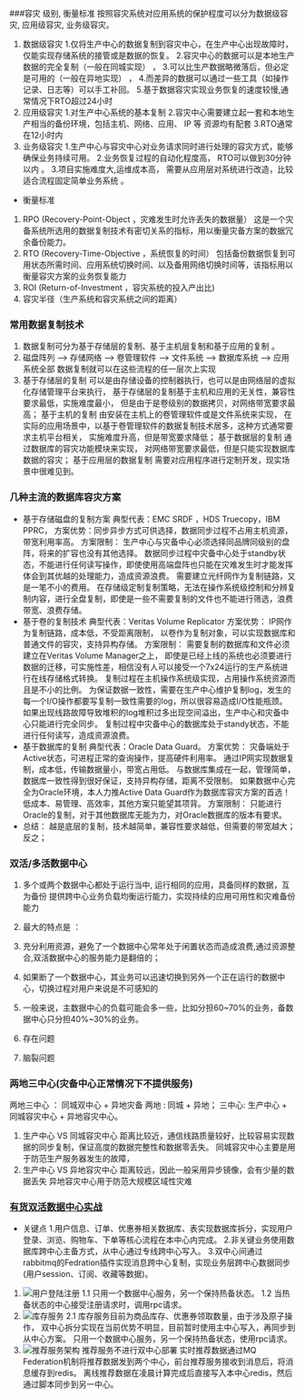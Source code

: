 ###容灾 级别, 衡量标准
按照容灾系统对应用系统的保护程度可以分为数据级容灾, 应用级容灾, 业务级容灾。
1. 数据级容灾
    1.仅将生产中心的数据复制到容灾中心，在生产中心出现故障时，仅能实现存储系统的接管或是数据的恢复。
    2.容灾中心的数据可以是本地生产数据的完全复制（一般在同城实现） ， 
    3.可以比生产数据略微落后，但必定是可用的（一般在异地实现） ， 
    4.而差异的数据可以通过一些工具（如操作记录、日志等）可以手工补回。
    5.基于数据容灾实现业务恢复的速度较慢,通常情况下RTO超过24小时
2. 应用级容灾
    1.对生产中心系统的基本复制
    2.容灾中心需要建立起一套和本地生产相当的备份环境，包括主机、网络、应用、 IP 等 资源均有配套
    3.RTO通常在12小时内
3. 业务级容灾 
    1.生产中心与容灾中心对业务请求同时进行处理的容灾方式，能够确保业务持续可用。
    2.业务恢复过程的自动化程度高， RTO可以做到30分钟以内 。 
    3.项目实施难度大,运维成本高， 需要从应用层对系统进行改造，比较适合流程固定简单业务系统 。 
     
- 衡量标准
1. RPO (Recovery-Point-Object ，灾难发生时允许丢失的数据量）
    这是一个灾备系统所选用的数据复制技术有密切关系的指标，用以衡量灾备方案的数据冗余备份能力。
2. RTO (Recovery-Time-Objective ，系统恢复的时间）
    包括备份数据恢复到可用状态所需时间、应用系统切换时间、以及备用网络切换时间等，该指标用以衡量容灾方案的业务恢复能力
3. ROI (Return-of-Investment ，容灾系统的投入产出比) 
4. 容灾半径（生产系统和容灾系统之间的距离）

### 常用数据复制技术
1. 数据复制可分为基于存储层的复制、基于主机层复制和基于应用的复制 。
2. 磁盘阵列 --> 存储网络 --> 卷管理软件 --> 文件系统 --> 数据库系统 --> 应用系统全部 
     数据复制就可以在这些流程的任一层次上实现
3. 基于存储层的复制
     可以是由存储设备的控制器执行，也可以是由网络层的虚拟化存储管理平台来执行，
     基于存储层的复制基于主机和应用的无关性，兼容性要求最低，实施难度最小，
     但是由于是卷级别的数据拷贝，对网络带宽要求最高； 
   基于主机的复制
     由安装在主机上的卷管理软件或是文件系统来实现，
     在实际的应用场景中，以基于卷管理软件的数据复制技术居多，这种方式通常要求主机平台相关，
     实施难度升高，但是带宽要求降低； 
   基于数据层的复制
     通过数据库的容灾功能模块来实现，
     对网络带宽要求最低，但是只能实现数据库数据的容灾；
   基于应用层的数据复制
     需要对应用程序进行定制开发，现实场景中很难见到。

### 几种主流的数据库容灾方案
- 基于存储磁盘的复制方案
    典型代表：EMC SRDF ，HDS Truecopy，IBM PPRC，
    方案优势：同步异步方式可供选择，数据同步过程不占用主机资源，带宽利用率高。
    方案限制：
       生产中心与灾备中心必须选择同品牌同级别的盘阵，将来的扩容也没有其他选择。
       数据同步过程中灾备中心处于standby状态，不能进行任何读写操作，即使使用高端盘阵也只能在灾难发生时才能发挥体会到其优越的处理能力，造成资源浪费。
       需要建立光纤网作为复制链路，又是一笔不小的费用。
       在存储级定制复制策略，无法在操作系统级控制和分辨复制内容，进行全盘复制，即使是一些不需要复制的文件也不能进行筛选，浪费带宽、浪费存储。    
- 基于卷的复制技术
    典型代表：Veritas Volume Replicator
    方案优势：
       IP网作为复制链路，成本低，不受距离限制，
       以卷作为复制对象，可以实现数据库和普通文件的容灾，支持异构存储。
    方案限制：
       需要复制的数据库和文件必须建立在Veritas Volume Manager之上，
       即使是已经上线的系统也必须要进行数据的迁移，可实施性差，相信没有人可以接受一个7x24运行的生产系统进行在线存储格式转换。
       复制过程在主机操作系统级实现，占用操作系统资源而且是不小的比例。
       为保证数据一致性，需要在生产中心维护复制log，发生的每一个I/O操作都要写复制一致性需要的log，所以很容易造成I/O性能瓶颈。
       如果出现线路故障导致堆积的log堆积过多出现空间溢出，生产中心和灾备中心只能进行完全同步。
       复制过程中灾备中心的数据库处于standy状态，不能进行任何读写，造成资源浪费。
- 基于数据库的复制
    典型代表：Oracle Data Guard。
    方案优势：
       灾备端处于Active状态，可进程正常的查询操作，提高硬件利用率。
       通过IP网实现数据复制，成本低，传输数据量小，带宽占用低。
       与数据库集成在一起，管理简单，数据库一致性得到很好保证，支持异构存储，距离不受限制。
       如果数据中心完全为Oracle环境，本人力推Active Data Guard作为数据库容灾方案的首选！
       低成本、易管理、高效率，其他方案只能望其项背。
    方案限制：
      只能进行Oracle的复制，对于其他数据库无能为力，对Oracle数据库的版本有要求。
- 总结：
     越是底层的复制，技术越简单，兼容性要求越低，但需要的带宽越大；反之；

### 双活/多活数据中心
1. 多个或两个数据中心都处于运行当中, 运行相同的应用，具备同样的数据，互为备份
提供跨中心业务负载均衡运行能力，实现持续的应用可用性和灾难备份能力 

1. 最大的特点是 ：
  1. 充分利用资源，避免了一个数据中心常年处于闲置状态而造成浪费,通过资源整合,双活数据中心的服务能力是翻倍的；  
  2. 如果断了一个数据中心，其业务可以迅速切换到另外一个正在运行的数据中心，切换过程对用户来说是不可感知的
  3. 一般来说，主数据中心的负载可能会多一些，比如分担60~70%的业务，备数据中心只分担40%~30%的业务。
2. 存在问题
  1. 脑裂问题
  
### 两地三中心(灾备中心正常情况下不提供服务)
两地三中心 ： 同城双中心 + 异地灾备 
两地 : 同城 + 异地；
三中心: 生产中心 + 同城容灾中心 + 异地容灾中心。

1. 生产中心 VS 同城容灾中心
     距离比较近，通信线路质量较好，比较容易实现数据的同步复制，保证高度的数据完整性和数据零丢失。
     同城容灾中心主要是用于防范生产服务器发生的故障，
2. 生产中心 VS 异地容灾中心
     距离较远，因此一般采用异步镜像，会有少量的数据丢失
     异地容灾中心用于防范大规模区域性灾难
     
### [有货双活数据中心实战](https://www.cnblogs.com/qingfengEthan/p/12611005.html)
- 关键点
1.用户信息、订单、优惠券相关数据库、表实现数据库拆分，实现用户登录、浏览、购物车、下单等核心流程在本中心内完成。
2.非关键业务使用数据库跨中心主备方式，从中心通过专线跨中心写入。
3.双中心间通过rabbitmq的Fedration插件实现消息跨中心复制，实现业务层跨中心数据同步(用户session、订阅、收藏等数据)。

1. ![用户登陆注册](../picture/user_login.jpg)
  1.1 只用一个数据中心服务，另一个保持热备状态。
  1.2 当热备状态的中心接受注册请求时，调用rpc请求。
2. ![库存服务](../picture/store_service.jpg)
  2.1 库存服务目前为商品库存、优惠券领取数量，由于涉及原子操作，
    双中心拆分实现在当前优势不明显，目前暂时使用主中心写入，再同步到从中心方案。
    只用一个数据中心服务，另一个保持热备状态，使用rpc请求。
3. ![推荐服务架构](../picture/)
   推荐服务不进行双中心部署
   实时推荐数据通过MQ Federation机制将推荐数据发到两个中心，前台推荐服务接收到消息后，将消息缓存到redis。
   离线推荐数据在凌晨计算完成后直接写入本中心redis，然后通过脚本同步到另一中心。